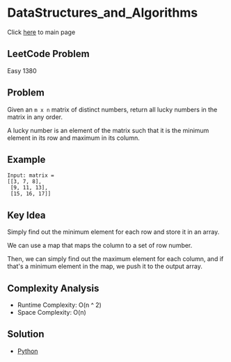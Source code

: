 # DataStructures_and_Algorithms
Click [here](../../README.md) to main page

## LeetCode Problem
Easy 1380

## Problem
Given an `m x n` matrix of distinct numbers, return all lucky numbers in the matrix in any order.

A lucky number is an element of the matrix such that it is the minimum element in its row and maximum in its column.

## Example
```
Input: matrix = 
[[3, 7, 8],
 [9, 11, 13],
 [15, 16, 17]]
```

## Key Idea
Simply find out the minimum element for each row and store it in an array.

We can use a map that maps the column to a set of row number.

Then, we can simply find out the maximum element for each column, and if that's a minimum element in the map, we push it to the output array.

## Complexity Analysis
- Runtime Complexity: O(n ^ 2)
- Space Complexity: O(n)

## Solution
- [Python](./solution.oy)
